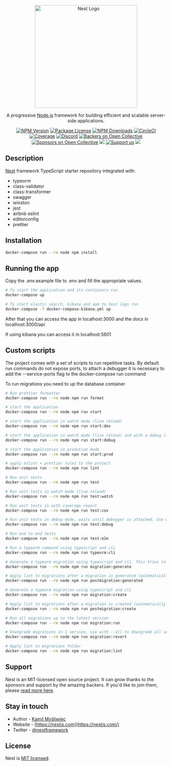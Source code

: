 <p align="center">
  <a href="http://nestjs.com/" target="blank"><img src="https://nestjs.com/img/logo_text.svg" width="320" alt="Nest Logo" /></a>
</p>

[circleci-image]: https://img.shields.io/circleci/build/github/nestjs/nest/master?token=abc123def456
[circleci-url]: https://circleci.com/gh/nestjs/nest

  <p align="center">A progressive <a href="http://nodejs.org" target="_blank">Node.js</a> framework for building efficient and scalable server-side applications.</p>
    <p align="center">
<a href="https://www.npmjs.com/~nestjscore" target="_blank"><img src="https://img.shields.io/npm/v/@nestjs/core.svg" alt="NPM Version" /></a>
<a href="https://www.npmjs.com/~nestjscore" target="_blank"><img src="https://img.shields.io/npm/l/@nestjs/core.svg" alt="Package License" /></a>
<a href="https://www.npmjs.com/~nestjscore" target="_blank"><img src="https://img.shields.io/npm/dm/@nestjs/common.svg" alt="NPM Downloads" /></a>
<a href="https://circleci.com/gh/nestjs/nest" target="_blank"><img src="https://img.shields.io/circleci/build/github/nestjs/nest/master" alt="CircleCI" /></a>
<a href="https://coveralls.io/github/nestjs/nest?branch=master" target="_blank"><img src="https://coveralls.io/repos/github/nestjs/nest/badge.svg?branch=master#9" alt="Coverage" /></a>
<a href="https://discord.gg/G7Qnnhy" target="_blank"><img src="https://img.shields.io/badge/discord-online-brightgreen.svg" alt="Discord"/></a>
<a href="https://opencollective.com/nest#backer" target="_blank"><img src="https://opencollective.com/nest/backers/badge.svg" alt="Backers on Open Collective" /></a>
<a href="https://opencollective.com/nest#sponsor" target="_blank"><img src="https://opencollective.com/nest/sponsors/badge.svg" alt="Sponsors on Open Collective" /></a>
  <a href="https://paypal.me/kamilmysliwiec" target="_blank"><img src="https://img.shields.io/badge/Donate-PayPal-ff3f59.svg"/></a>
    <a href="https://opencollective.com/nest#sponsor"  target="_blank"><img src="https://img.shields.io/badge/Support%20us-Open%20Collective-41B883.svg" alt="Support us"></a>
  <a href="https://twitter.com/nestframework" target="_blank"><img src="https://img.shields.io/twitter/follow/nestframework.svg?style=social&label=Follow"></a>
</p>
  <!--[![Backers on Open Collective](https://opencollective.com/nest/backers/badge.svg)](https://opencollective.com/nest#backer)
  [![Sponsors on Open Collective](https://opencollective.com/nest/sponsors/badge.svg)](https://opencollective.com/nest#sponsor)-->

## Description

[Nest](https://github.com/nestjs/nest) framework TypeScript starter repository integrated with:

* typeorm
* class-validator
* class-transformer
* swagger
* winston
* jest
* airbnb eslint
* editorconfig
* prettier

## Installation

```bash
docker-compose run --rm node npm install
```

## Running the app

Copy the .env.example file to .env and fill the appropriate values.

```bash
# To start the application and its containers run
docker-compose up

# To start elastic search, kibana and apm to test logs run
docker-compose -f docker-compose-kibana.yml up
```

After that you can access the app in localhost:3000 and the docs
in localhost:3000/api

If using kibana you can access it in localhost:5601

## Custom scripts
The project comes with a set of scripts to run repetitive tasks.
By default run commands do not expose ports, to attach a debugger
it is necessary to add the --service-ports flag to the docker-compose 
run command

To run migrations you need to up the database container

```bash
# Run prettier formatter
docker-compose run --rm node npm run format

# start the application
docker-compose run --rm node npm run start

# start the application in watch mode (live reload)
docker-compose run --rm node npm run start:dev

# start the application in watch mode (live reload) and with a debug listener
docker-compose run --rm node npm run start:debug

# start the application in prodution mode
docker-compose run --rm node npm run start:prod

# apply eslint + prettier rules to the project
docker-compose run --rm node npm run lint

# Run unit tests
docker-compose run --rm node npm run test

# Run unit tests in watch mode (live reload)
docker-compose run --rm node npm run test:watch

# Run unit tests in with coverage report
docker-compose run --rm node npm run test:cov

# Run unit tests in debug mode, waits until debugger is attached. Use with --service-ports
docker-compose run --rm node npm run test:debug

# Run end to end tests
docker-compose run --rm node npm run test:e2e

# Run a typeorm command using typescript and cli
docker-compose run --rm node npm run typeorm:cli

# Generate a typeorm migration using typescript and cli. This tries to guess schema changes and do some work for you
docker-compose run --rm node npm run migration:generate

# Apply lint to migrations after a migration is generated (automatically run by npm after migration:generate)
docker-compose run --rm node npm run postmigration:generated

# Generate a typeorm migration using typescript and cli
docker-compose run --rm node npm run migration:create

# Apply lint to migrations after a migration is created (automatically run by npm after migration:create)
docker-compose run --rm node npm run postmigration:create

# Run all migrations up to the latest version
docker-compose run --rm node npm run migration:run

# Downgrade migrations in 1 version, use with --all to downgrade all versions
docker-compose run --rm node npm run migration:revert

# Apply lint to migrations folder
docker-compose run --rm node npm run migration:lint
```

## Support

Nest is an MIT-licensed open source project. It can grow thanks to the sponsors and support by the amazing backers. If you'd like to join them, please [read more here](https://docs.nestjs.com/support).

## Stay in touch

- Author - [Kamil Myśliwiec](https://kamilmysliwiec.com)
- Website - [https://nestjs.com](https://nestjs.com/)
- Twitter - [@nestframework](https://twitter.com/nestframework)

## License

Nest is [MIT licensed](LICENSE).
